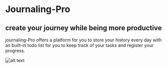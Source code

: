 # Journaling-Pro

## create your journey while being more productive

journaling-Pro offers a platform for you to store your history every day
with an built-in todo list for you to keep track of your tasks
and register your progress.

![alt text](https://i.imgur.com/siD5k7q.png)
